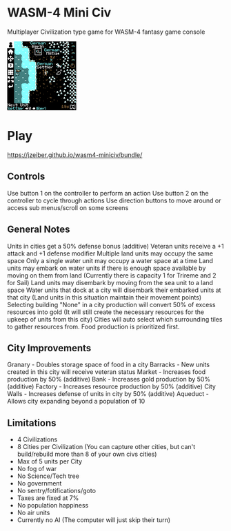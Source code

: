 # WASM-4 Mini Civ
Multiplayer Civilization type game for WASM-4 fantasy game console

![Gameplay](https://github.com/jzeiber/wasm4-miniciv/raw/main/images/miniciv01.png "Gameplay")

# Play
https://jzeiber.github.io/wasm4-miniciv/bundle/

## Controls
Use button 1 on the controller to perform an action
Use button 2 on the controller to cycle through actions
Use direction buttons to move around or access sub menus/scroll on some screens

## General Notes
Units in cities get a 50% defense bonus (additive)
Veteran units receive a +1 attack and +1 defense modifier
Multiple land units may occupy the same space
Only a single water unit may occupy a water space at a time
Land units may embark on water units if there is enough space available by moving on them from land  (Currently there is capacity 1 for Trireme and 2 for Sail)
Land units may disembark by moving from the sea unit to a land space
Water units that dock at a city will disembark their embarked units at that city (Land units in this situation maintain their movement points)
Selecting building "None" in a city production will convert 50% of excess resources into gold  (It will still create the necessary resources for the upkeep of units from this city)
Cities will auto select which surrounding tiles to gather resources from.  Food production is prioritized first.

## City Improvements
Granary - Doubles storage space of food in a city
Barracks - New units created in this city will receive veteran status
Market - Increases food production by 50% (additive)
Bank - Increases gold production by 50% (additive)
Factory - Increases resource production by 50% (additive)
City Walls - Increases defense of units in city by 50% (additive)
Aqueduct - Allows city expanding beyond a population of 10

## Limitations
- 4 Civilizations
- 8 Cities per Civilization (You can capture other cities, but can't build/rebuild more than 8 of your own civs cities)
- Max of 5 units per City
- No fog of war
- No Science/Tech tree
- No government
- No sentry/fotifications/goto
- Taxes are fixed at 7%
- No population happiness
- No air units
- Currently no AI (The computer will just skip their turn)
